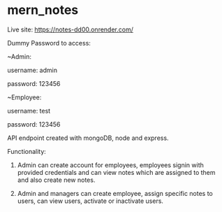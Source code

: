 # mern_notes

Live site: https://notes-dd00.onrender.com/

Dummy Password to access:

~Admin:

username: admin

password: 123456

~Employee:

username: test

password: 123456

API endpoint created with mongoDB, node and express.

Functionality:

1. Admin can create account for employees, employees signin with provided credentials and can view notes which are assigned to them and also create new notes.

2. Admin and managers can create employee, assign specific notes to users, can view users, activate or inactivate users.

